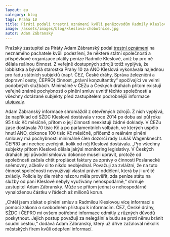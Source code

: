 ```yaml
---
layout: eu
category: blog
tags: Praha 10
title: Piráti podali trestní oznámení kvůli penězovodům Radmily Kleslové
image: /assets/images/blog/kleslova-chobotnice.jpg
autor: Adam Zábranský
---
```


Pražský zastupitel za Piráty Adam Zábranský podal [trestní oznámení](https://github.com/pirati-cz/KlubPraha/blob/master/spisy/2016/013-kleslova-to/1-oznameni/main.pdf) na neznámého pachatele kvůli podezření, že některé státní společnosti a příspěvkové organizace platily peníze Radmile Kleslové, aniž by pro ně dělala reálnou činnost. Z veřejně dostupných zdrojů totiž vyplývá, že lobbistka a bývalá starostka Prahy 10 za ANO Kleslová vykonávala najednou pro řadu státních subjektů (např. ČEZ, České dráhy, Správa železniční a dopravní cesty, ČEPRO) činnost  „právní konzultantky“ spočívající ve velmi podobných službách. Minimálně v ČEZu a Českých drahách přitom existují veřejně známé pochybnosti o plnění smluv uvnitř těchto společností a všechny dotázané subjekty před zastupitelem podrobnější informace [utajovaly](https://github.com/pirati-cz/KlubPraha/tree/master/spisy/2016/013-kleslova-to/1-oznameni/prilohy).

Adam Zábranský informace shromáždil z otevřených zdrojů. Z nich vyplývá, že například od SŽDC Kleslová dostávala v roce 2014 po dobu asi půl roku 95 tisíc Kč měsíčně, přitom o její činnosti neexistují žádné doklady. V ČEZu zase dostávala 70 tisíc Kč a po parlamentních volbách, ve kterých uspělo hnutí ANO, dokonce 100 tisíc Kč měsíčně, přičemž o reálném plnění smlouvy má pochybnosti minimálně člen dozorčí rady Lukáš Wagenknecht. ČEPRO ani nechce zveřejnit, kolik od něj Kleslová dostávala. „Pro všechny subjekty přitom Kleslová dělala jakýsi monitoring legislativy. V Českých drahách její původní smlouvu dokonce museli upravit, protože od společnosti začala chtít proplácet faktury za zprávy o činnosti Poslanecké sněmovny, ačkoliv si to nikdo neobjednal. Považuji za zvláštní, že na tuto činnost společnosti nevyužívají vlastní právní oddělení, která by ji určitě zvládly. Policie by dle mého názoru měla prověřit, zda peníze státu na služby od paní Kleslové nebyly využívány nehospodárně,“ shrnuje zastupitel Adam Zábranský. Může se přitom jednat o nehospodárně vynaloženou částku v řádech až milionů korun.

„Chtěl jsem získat o plnění smluv s Radmilou Kleslovou více informací s pomocí zákona o svobodném přístupu k informacím. ČEZ, České dráhy, SŽDC i ČEPRO mi ovšem potřebné informace odmítly z různých důvodů poskytnout. Jejich postup považuji za nelegální a budu se proti němu bránit soudní cestou,“ dodává Adam Zábranský, který už dříve zažaloval několik městských firem kvůli odepření informací.

